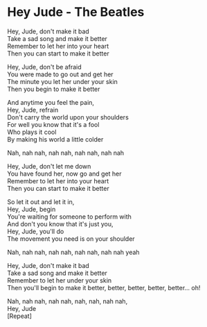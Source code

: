 # Hey Jude - The Beatles

Hey, Jude, don't make it bad\
Take a sad song and make it better\
Remember to let her into your heart\
Then you can start to make it better

Hey, Jude, don't be afraid\
You were made to go out and get her\
The minute you let her under your skin\
Then you begin to make it better

And anytime you feel the pain,\
Hey, Jude, refrain\
Don't carry the world upon your shoulders\
For well you know that it's a fool\
Who plays it cool\
By making his world a little colder

Nah, nah nah, nah nah, nah nah, nah nah

Hey, Jude, don't let me down\
You have found her, now go and get her\
Remember to let her into your heart\
Then you can start to make it better

So let it out and let it in,\
Hey, Jude, begin\
You're waiting for someone to perform with\
And don't you know that it's just you,\
Hey, Jude, you'll do\
The movement you need is on your shoulder

Nah, nah nah, nah nah, nah nah, nah nah yeah

Hey, Jude, don't make it bad\
Take a sad song and make it better\
Remember to let her under your skin\
Then you'll begin to make it better, better, better, better, better... oh!

Nah, nah nah, nah nah, nah, nah, nah nah,\
Hey, Jude\
[Repeat]